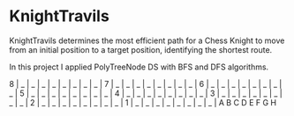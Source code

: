 # KnightTravils
KnightTravils determines the most efficient path for a Chess Knight to move from an initial position to a target position, identifying the shortest route.

In this project I applied PolyTreeNode DS with BFS and DFS algorithms.

8 | _ | _ | _ | _ | _ | _ | _ | _ |
7 | _ | _ | _ | _ | _ | _ | _ | _ |
6 | _ | _ | _ | _ | _ | _ | _ | _ |
5 | _ | _ | _ | _ | _ | _ | _ | _ |
4 | _ | _ | _ | _ | _ | _ | _ | _ |
3 | _ | _ | _ | _ | _ | _ | _ | _ |
2 | _ | _ | _ | _ | _ | _ | _ | _ |
1 | _ | _ | _ | _ | _ | _ | _ | _ |
A B C D E F G H
